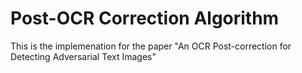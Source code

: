 # Post-OCR Correction Algorithm

This is the implemenation for the paper "An OCR Post-correction for Detecting Adversarial Text Images"
